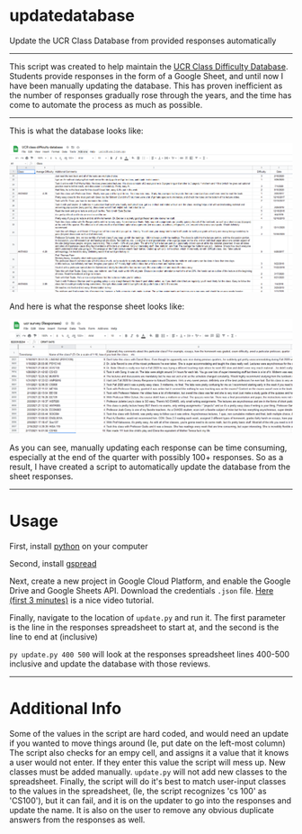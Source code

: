 # updatedatabase
Update the UCR Class Database from provided responses automatically

____________

This script was created to help maintain the [UCR Class Difficulty Database](https://docs.google.com/spreadsheets/d/1qiy_Oi8aFiPmL4QSTR3zHe74kmvc6e_159L1mAUUlU0/). 
Students provide responses in the form of a Google Sheet, and until now I have been manually updating the database.
This has proven inefficient as the number of responses gradually rose through the years, and the time has come to automate the process as much as possible.

------------------

This is what the database looks like:

![Database Image](https://github.com/ryuzu001/updatedatabase/blob/master/images/database.PNG)

And here is what the response sheet looks like:

![Response Sheet](https://github.com/ryuzu001/updatedatabase/blob/master/images/responses.PNG)

As you can see, manually updating each response can be time consuming, especially at the end of the quarter with possibly 100+ responses.
So as a result, I have created a script to automatically update the database from the sheet responses.

--------------------------

# Usage

First, install [python](https://www.python.org/) on your computer

Second, install [gspread](https://gspread.readthedocs.io/en/latest/)

Next, create a new project in Google Cloud Platform, and enable the Google Drive and Google Sheets API. Download the credentials `.json` file.
[Here (first 3 minutes)](https://www.youtube.com/watch?v=cnPlKLEGR7E) is a nice video tutorial.

Finally, navigate to the location of `update.py` and run it. The first parameter is the line in the responses spreadsheet to start at, and the second is the line to end at (inclusive)

`py update.py 400 500` will look at the responses spreadsheet lines 400-500 inclusive and update the database with those reviews.

------------

# Additional Info

Some of the values in the script are hard coded, and would need an update if you wanted to move things around (Ie, put date on the left-most column)
The script also checks for an empy cell, and assigns it a value that it knows a user would not enter. If they enter this value the script will mess up.
New classes must be added manually. `update.py` will not add new classes to the spreadsheet.
Finally, the script will do it's best to match user-input classes to the values in the spreadsheet, (Ie, the script recognizes 'cs 100' as 'CS100'),
but it can fail, and it is on the updater to go into the responses and update the name. It is also on the user to remove any obvious duplicate answers from the responses as well.


